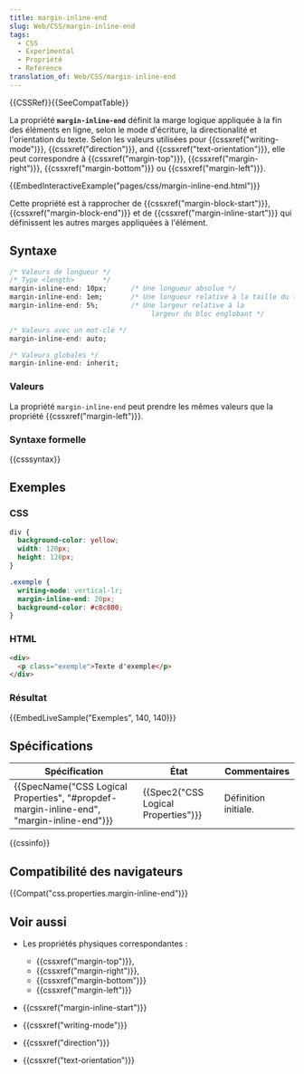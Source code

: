 ```yaml
---
title: margin-inline-end
slug: Web/CSS/margin-inline-end
tags:
  - CSS
  - Experimental
  - Propriété
  - Reference
translation_of: Web/CSS/margin-inline-end
---
```

{{CSSRef}}{{SeeCompatTable}}

La propriété **`margin-inline-end`** définit la marge logique appliquée à la fin des éléments en ligne, selon le mode d'écriture, la directionalité et l'orientation du texte. Selon les valeurs utilisées pour {{cssxref("writing-mode")}}, {{cssxref("direction")}}, and {{cssxref("text-orientation")}}, elle peut correspondre à {{cssxref("margin-top")}}, {{cssxref("margin-right")}}, {{cssxref("margin-bottom")}} ou {{cssxref("margin-left")}}.

{{EmbedInteractiveExample("pages/css/margin-inline-end.html")}}

Cette propriété est à rapprocher de {{cssxref("margin-block-start")}}, {{cssxref("margin-block-end")}} et de {{cssxref("margin-inline-start")}} qui définissent les autres marges appliquées à l'élément.

## Syntaxe

```css
/* Valeurs de longueur */
/* Type <length>       */
margin-inline-end: 10px;      /* Une longueur absolue */
margin-inline-end: 1em;       /* Une longueur relative à la taille du texte */
margin-inline-end: 5%;        /* Une largeur relative à la
                                   largeur du bloc englobant */

/* Valeurs avec un mot-clé */
margin-inline-end: auto;

/* Valeurs globales */
margin-inline-end: inherit;
```

### Valeurs

La propriété `margin-inline-end` peut prendre les mêmes valeurs que la propriété {{cssxref("margin-left")}}.

### Syntaxe formelle

{{csssyntax}}

## Exemples

### CSS

```css
div {
  background-color: yellow;
  width: 120px;
  height: 120px;
}

.exemple {
  writing-mode: vertical-lr;
  margin-inline-end: 20px;
  background-color: #c8c800;
}
```

### HTML

```html
<div>
  <p class="exemple">Texte d'exemple</p>
</div>
```

### Résultat

{{EmbedLiveSample("Exemples", 140, 140)}}

## Spécifications

| Spécification                                                                                                            | État                                             | Commentaires         |
| ------------------------------------------------------------------------------------------------------------------------ | ------------------------------------------------ | -------------------- |
| {{SpecName("CSS Logical Properties", "#propdef-margin-inline-end", "margin-inline-end")}} | {{Spec2("CSS Logical Properties")}} | Définition initiale. |

{{cssinfo}}

## Compatibilité des navigateurs

{{Compat("css.properties.margin-inline-end")}}

## Voir aussi

- Les propriétés physiques correspondantes :

  - {{cssxref("margin-top")}},
  - {{cssxref("margin-right")}},
  - {{cssxref("margin-bottom")}}
  - {{cssxref("margin-left")}}

- {{cssxref("margin-inline-start")}}
- {{cssxref("writing-mode")}}
- {{cssxref("direction")}}
- {{cssxref("text-orientation")}}
